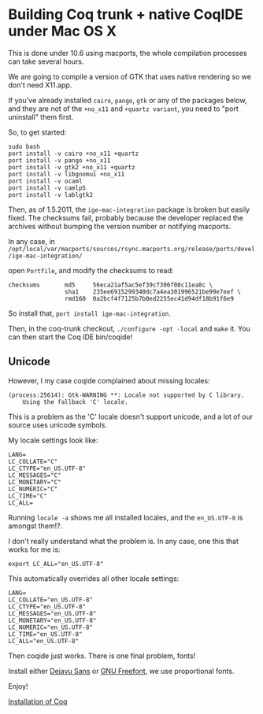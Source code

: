 Building Coq trunk + native CoqIDE under Mac OS X
=================================================

This is done under 10.6 using macports, the whole compilation processes can take several hours.

We are going to compile a version of GTK that uses native rendering so we don't need X11.app.

If you've already installed `cairo`, `pango`, `gtk` or any of the packages below, and they are not of the `+no_x11` and `+quartz variant`, you need to "port uninstall" them first.

So, to get started:

```
sudo bash
port install -v cairo +no_x11 +quartz
port install -v pango +no_x11
port install -v gtk2 +no_x11 +quartz
port install -v libgnomui +no_x11
port install -v ocaml
port install -v camlp5
port install -v lablgtk2
```

Then, as of 1.5.2011, the `ige-mac-integration` package is broken but easily fixed. The checksums fail, probably because the developer replaced the archives without bumping the version number or notifying macports.

In any case, in `/opt/local/var/macports/sources/rsync.macports.org/release/ports/devel/ige-mac-integration/`

open `Portfile`, and modify the checksums to read:

```
checksums       md5     56eca21af5ac5ef39cf306f08c11ea8c \
                sha1    235ee6915299340dc7a4ea301996521be99e7eef \
                rmd160  0a2bcf4f7125b7b0ed2255ec41d94df18b91f6e9
```

So install that, `port install ige-mac-integration`.

Then, in the coq-trunk checkout, `./configure -opt -local` and `make` it. You can then start the Coq IDE bin/coqide!

Unicode
-------

However, I my case coqide complained about missing locales:

```
(process:25614): Gtk-WARNING **: Locale not supported by C library.
    Using the fallback 'C' locale.
```

This is a problem as the 'C' locale doesn't support unicode, and a lot of our source uses unicode symbols.

My locale settings look like:

```
LANG=
LC_COLLATE="C"
LC_CTYPE="en_US.UTF-8"
LC_MESSAGES="C"
LC_MONETARY="C"
LC_NUMERIC="C"
LC_TIME="C"
LC_ALL=
```

Running `locale -a` shows me all installed locales, and the `en_US.UTF-8` is amongst them!?.

I don't really understand what the problem is. In any case, one this that works for me is:

```
export LC_ALL="en_US.UTF-8"
```

This automatically overrides all other locale settings:

```
LANG=
LC_COLLATE="en_US.UTF-8"
LC_CTYPE="en_US.UTF-8"
LC_MESSAGES="en_US.UTF-8"
LC_MONETARY="en_US.UTF-8"
LC_NUMERIC="en_US.UTF-8"
LC_TIME="en_US.UTF-8"
LC_ALL="en_US.UTF-8"
```

Then coqide just works. There is one final problem, fonts!

Install either [Dejavu Sans](http://dejavu-fonts.org/wiki/Main_Page) or [GNU Freefont](http://www.gnu.org/software/freefont/), we use proportional fonts.

Enjoy!

[Installation of Coq](Installation%20of%20Coq)
